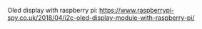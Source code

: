 

Oled display with raspberry pi: https://www.raspberrypi-spy.co.uk/2018/04/i2c-oled-display-module-with-raspberry-pi/

